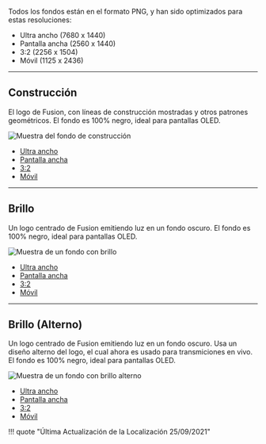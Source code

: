 Todos los fondos están en el formato PNG, y han sido optimizados para estas resoluciones:

- Ultra ancho (7680 x 1440)
- Pantalla ancha (2560 x 1440)
- 3:2 (2256 x 1504)
- Móvil (1125 x 2436)

-----

## Construcción

El logo de Fusion, con líneas de construcción mostradas y otros patrones geométricos. 
El fondo es 100% negro, ideal para pantallas OLED.

![Muestra del fondo de construcción](samples/Construction.jpg)

- [Ultra ancho](Construction-Ultrawide.png)
- [Pantalla ancha](Construction-Widescreen.png)
- [3:2](Construction-3_2.png)
- [Móvil](Construction-Mobile.png)

-----

## Brillo

Un logo centrado de Fusion emitiendo luz en un fondo oscuro. El fondo es 100% negro, 
ideal para pantallas OLED.

![Muestra de un fondo con brillo](samples/Glow.jpg)

- [Ultra ancho](Glow-Ultrawide.png)
- [Pantalla ancha](Glow-Widescreen.png)
- [3:2](Glow-3_2.png)
- [Móvil](Glow-Mobile.png)

-----

## Brillo (Alterno)

Un logo centrado de Fusion emitiendo luz en un fondo oscuro. Usa un diseño alterno del 
logo, el cual ahora es usado para transmiciones en vivo. El fondo es 100% negro, ideal 
para pantallas OLED.

![Muestra de un fondo con brillo alterno](samples/GlowAlt.jpg)

- [Ultra ancho](GlowAlt-Ultrawide.png)
- [Pantalla ancha](GlowAlt-Widescreen.png)
- [3:2](GlowAlt-3_2.png)
- [Móvil](GlowAlt-Mobile.png)

!!! quote "Última Actualización de la Localización 25/09/2021"
